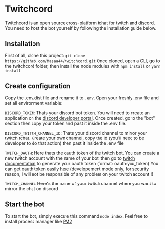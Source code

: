 # Twitchcord

Twitchcord is an open source cross-platform tchat for twitch and discord. You need to host the bot yourself by following the installation guide below.


## Installation

First of all, clone this project: `git clone https://github.com/Masaa44/twitchcord.git`
Once cloned, open a CLI, go to the twitchcord folder, then install the node modules with `npm install` or `yarn install`

## Create configuration

Copy the .env.dist file and rename it to `.env`.
Open your freshly .env file and set all environment variable:

`DISCORD_TOKEN`: 
Thats your discord bot token. 
You will need to create an application on the [discord developer portal](https://discord.com/developers/applications). Once created, go to the "bot" section then copy your token and past it inside the .env file.

`DISCORD_TWITCH_CHANNEL_ID`:
Thats your discord channel to mirror your twitch tchat. Create your own channel, copy the Id (you'll need to be developer to do that action) then past it inside the .env file

`TWITCH_OAUTH`:
Here thats the oauth token of the twitch bot. You can create a new twitch account with the name of your bot, then go to [twitch documentation](https://dev.twitch.tv/docs/authentication#user-access-tokens) to generate your oauth token (format: oauth:you_token)
You can get oauth token easily [here](https://twitchapps.com/tmi/) (developement mode only, for security reason, I will not be responsible of any problem on your twitch account !)

`TWITCH_CHANNEL`
Here's the name of your twitch channel where you want to mirror the chat on discord

## Start the bot
To start the bot, simply execute this command `node index`. Feel free to install process manager like [PM2](https://pm2.keymetrics.io/)
